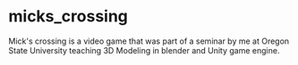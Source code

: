 # micks_crossing
Mick's crossing is a video game that was part of a seminar by me at Oregon State University teaching 3D Modeling in blender and Unity game engine.
